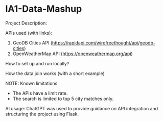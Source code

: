 # IA1-Data-Mashup

Project Description:

APIs used (with links):
1. GeoDB Cities API (https://rapidapi.com/wirefreethought/api/geodb-cities)
2. OpenWeatherMap API (https://openweathermap.org/api)

How to set up and run locally?

How the data join works (with a short example)

NOTE: Known limitations
- The APIs have a limit rate.
- The search is limited to top 5 city matches only.

AI usage:
ChatGPT was used to provide guidance on API integration and structuring the project using Flask.


